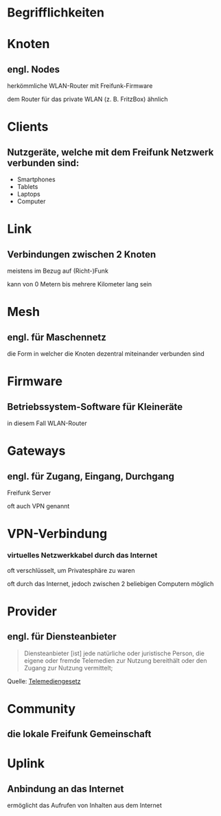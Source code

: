 # Begrifflichkeiten


# Knoten
## engl. Nodes
herk&ouml;mmliche WLAN-Router mit Freifunk-Firmware

dem Router f&uuml;r das private WLAN (z. B. FritzBox) &auml;hnlich


# Clients
## Nutzger&auml;te, welche mit dem Freifunk Netzwerk verbunden sind:
* Smartphones
* Tablets
* Laptops
* Computer


# Link
## Verbindungen zwischen 2 Knoten
meistens im Bezug auf (Richt-)Funk

kann von 0 Metern bis mehrere Kilometer lang sein


# Mesh
## engl. f&uuml;r Maschennetz
die Form in welcher die Knoten dezentral miteinander verbunden sind


# Firmware
## Betriebssystem-Software f&uuml;r Kleiner&auml;te
in diesem Fall WLAN-Router


# Gateways
## engl. f&uuml;r Zugang, Eingang, Durchgang
Freifunk Server

oft auch VPN genannt


# VPN-Verbindung
### virtuelles Netzwerkkabel durch das Internet
oft verschl&uuml;sselt, um Privatesph&auml;re zu waren

oft durch das Internet, jedoch zwischen 2 beliebigen Computern m&ouml;glich


# Provider
## engl. f&uuml;r Diensteanbieter
> Diensteanbieter [ist] jede nat&uuml;rliche oder juristische Person, die eigene oder fremde Telemedien zur Nutzung bereith&auml;lt oder den Zugang zur Nutzung vermittelt;

Quelle: [Telemediengesetz](http://www.gesetze-im-internet.de/tmg/__2.html)


# Community
## die lokale Freifunk Gemeinschaft


# Uplink
## Anbindung an das Internet
erm&ouml;glicht das Aufrufen von Inhalten aus dem Internet
